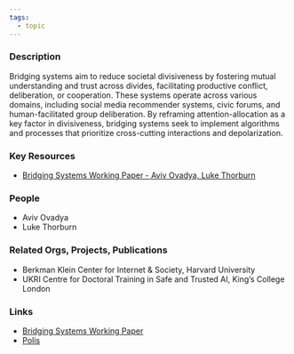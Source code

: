 ```yaml
---
tags:
  - topic
---
```


### Description
Bridging systems aim to reduce societal divisiveness by fostering mutual understanding and trust across divides, facilitating productive conflict, deliberation, or cooperation. These systems operate across various domains, including social media recommender systems, civic forums, and human-facilitated group deliberation. By reframing attention-allocation as a key factor in divisiveness, bridging systems seek to implement algorithms and processes that prioritize cross-cutting interactions and depolarization.

### Key Resources
- [Bridging Systems Working Paper - Aviv Ovadya, Luke Thorburn](https://bridging.systems/files/bridging-systems-working-paper.pdf)

### People
- Aviv Ovadya 
- Luke Thorburn 

### Related Orgs, Projects, Publications
- Berkman Klein Center for Internet & Society, Harvard University
- UKRI Centre for Doctoral Training in Safe and Trusted AI, King’s College London

### Links
- [Bridging Systems Working Paper](https://bridging.systems/files/bridging-systems-working-paper.pdf)
- [Polis](https://pol.is/)
